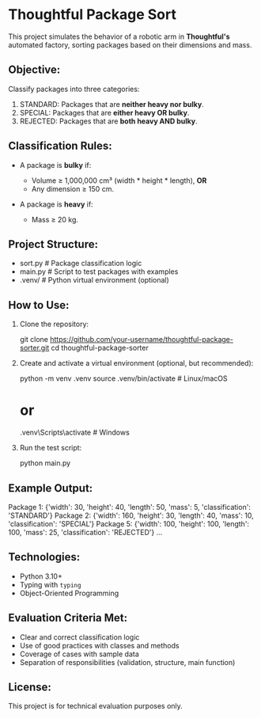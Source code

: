 Thoughtful Package Sort
=========================

This project simulates the behavior of a robotic arm in **Thoughtful's** automated factory, sorting packages based on their dimensions and mass.

Objective:
----------
Classify packages into three categories:

1. STANDARD: Packages that are **neither heavy nor bulky**.
2. SPECIAL: Packages that are **either heavy OR bulky**.
3. REJECTED: Packages that are **both heavy AND bulky**.

Classification Rules:
---------------------
- A package is **bulky** if:
  - Volume ≥ 1,000,000 cm³ (width * height * length), **OR**
  - Any dimension ≥ 150 cm.
  
- A package is **heavy** if:
  - Mass ≥ 20 kg.

Project Structure:
------------------
- sort.py     # Package classification logic
- main.py       # Script to test packages with examples
- .venv/        # Python virtual environment (optional)

How to Use:
-----------
1. Clone the repository:

   git clone https://github.com/your-username/thoughtful-package-sorter.git
   cd thoughtful-package-sorter

2. Create and activate a virtual environment (optional, but recommended):

   python -m venv .venv
   source .venv/bin/activate      # Linux/macOS
   # or
   .venv\Scripts\activate         # Windows

3. Run the test script:

   python main.py

Example Output:
---------------
Package 1: {'width': 30, 'height': 40, 'length': 50, 'mass': 5, 'classification': 'STANDARD'}
Package 2: {'width': 160, 'height': 30, 'length': 40, 'mass': 10, 'classification': 'SPECIAL'}
Package 5: {'width': 100, 'height': 100, 'length': 100, 'mass': 25, 'classification': 'REJECTED'}
...

Technologies:
-------------
- Python 3.10+
- Typing with `typing`
- Object-Oriented Programming

Evaluation Criteria Met:
-------------------------
- Clear and correct classification logic
- Use of good practices with classes and methods
- Coverage of cases with sample data
- Separation of responsibilities (validation, structure, main function)

License:
--------
This project is for technical evaluation purposes only.
